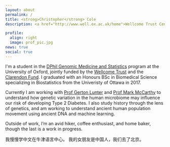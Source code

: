 ```yaml
---
layout: about
permalink: /
title: <strong>Christopher</strong> Cole
description: <a href="http://www.well.ox.ac.uk/home">Wellcome Trust Centre for Human Genetics</a>, <a href="https://ox.ac.uk">University of Oxford</a>

profile:
  align: right
  image: prof_pic.jpg
news: true
social: true
---
```


I'm a student in the [DPhil Genomic Medicine and Statistics](https://www.ox.ac.uk/admissions/graduate/courses/dphil-genomic-medicine-and-statistics?wssl=1) program at the University of Oxford, jointly funded by the [Wellcome Trust](http://www.well.ox.ac.uk/home) and the [Clarendon Fund](http://www.ox.ac.uk/clarendon/about). I graduated with an Honours BSc in Biomedical Science specializing in Biostatistics from the Univeristy of Ottawa in 2017. 

Currently I am working with [Prof Gerton Lunter](http://www.well.ox.ac.uk/gerton-lunter-2) and [Prof Mark McCarthy](https://www.ndm.ox.ac.uk/principal-investigators/researcher/mark-mccarthy) to understand how genetic variation in the human microbiome may influence our risk of developing Type 2 Diabetes. I also study history through the lens of genetics, and am working to understand ancient human population movement using ancient DNA and machine learning. 

Outside of work, I’m an avid hiker, coffee enthusiast, and home baker, though the last is a work in progress.

我慢慢学中文在牛津语言中心。 我的女朋友是中国人，我们去了北京。
